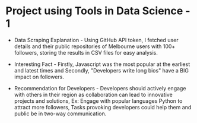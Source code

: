 # Project using Tools in Data Science - 1 

* Data Scraping Explanation - Using GitHub API token, I fetched user details and their public repositories of Melbourne users with 100+ followers, storing the results in CSV files for easy analysis.


* Interesting Fact - Firstly, Javascript was the most popular at the earliest and latest times and Secondly, "Developers write long bios" have a BIG impact on followers.


* Recommendation for Developers - Developers should actively engage with others in their region as collaboration can lead to innovative projects and solutions, Ex: Engage with popular languages Python to attract more followers, Tasks provoking developers could help them and public be in two-way communication.
